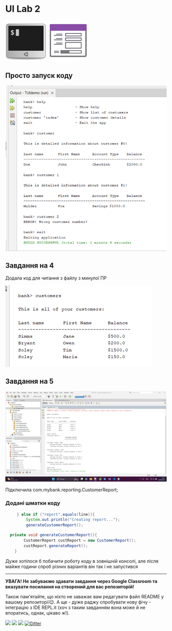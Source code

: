 # UI Lab 2 
![](terminal-icon.png)
![](gui-icon.png)

## Просто запуск коду

![](images/capture1.png)

## Завдання на 4

Додала код для читання з файлу з минулої ПР

![](images/capture3.png)

## Завдання на 5

![](images/capture4.png)

Підключила com.mybank.reporting.CustomerReport;

### Додані шматки коду

```java
     } else if ("report".equals(line)){
         System.out.println("Creating report...");
         generateCustomerReport();
```

```java
  private void generateCustomerReport(){
        CustomerReport custReport = new CustomerReport();
        custReport.generateReport();
    }
```

Дуже хотілося б побачити роботу коду в зовнішній консолі, але після майже години спроб різних варіантів він так і не запустився

---
**УВАГА! Не забуваємо здавати завдання через Google Classroom та вказувати посилання на створений для вас репозиторій!**

Також пам'ятайте, що ніхто не заважає вам редагувати файл README у вашому репозиторії😉.
А ще - дуже раджу спробувати нову фічу - інтеграцію з IDE REPL.it (хоч з таким завданням вона може й не впоратись, однак, цікаво ж!).

![](https://img.shields.io/badge/Made%20with-JAVA-red.svg)
![](https://img.shields.io/badge/Made%20with-%20Netbeans-brightgreen.svg)
![](https://img.shields.io/badge/Made%20at-PPC%20NTU%20%22KhPI%22-blue.svg) 
[![Gitter](https://badges.gitter.im/PPC-SE-2020/OOP.svg)](https://gitter.im/PPC-SE-2020/OOP?utm_source=badge&utm_medium=badge&utm_campaign=pr-badge)

